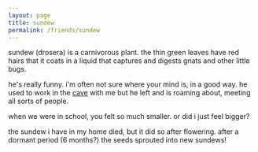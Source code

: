 ```yaml
---
layout: page
title: sundew
permalink: /friends/sundew
---
```


sundew (drosera) is a carnivorous plant. the thin green leaves have red hairs that it coats in a liquid that captures and digests gnats and other little bugs.

he's really funny. i'm often not sure where your mind is, in a good way. he used to work in the [cave](/places/cavern) with me but he left and is roaming about, meeting all sorts of people.

when we were in school, you felt so much smaller. or did i just feel bigger?

the sundew i have in my home died, but it did so after flowering. after a dormant period (6 months?) the seeds sprouted into new sundews!